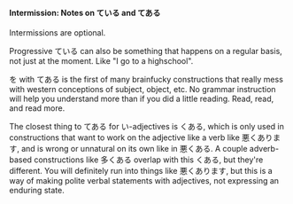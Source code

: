#### Intermission: Notes on ている and てある

<div class="warning">
Intermissions are optional.
</div>

Progressive ている can also be something that happens on a regular basis, not just at the moment. Like "I go to a highschool".

を with てある is the first of many brainfucky constructions that really mess with western conceptions of subject, object, etc. No grammar instruction will help you understand more than if you did a little reading. Read, read, and read more.

The closest thing to てある for い-adjectives is くある, which is only used in constructions that want to work on the adjective like a verb like 悪くあります, and is wrong or unnatural on its own like in 悪くある. A couple adverb-based constructions like 多くある overlap with this くある, but they're different. You will definitely run into things like 悪くあります, but this is a way of making polite verbal statements with adjectives, not expressing an enduring state.
